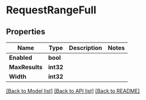 # RequestRangeFull

## Properties
Name | Type | Description | Notes
------------ | ------------- | ------------- | -------------
**Enabled** | **bool** |  | 
**MaxResults** | **int32** |  | 
**Width** | **int32** |  | 

[[Back to Model list]](../README.md#documentation-for-models) [[Back to API list]](../README.md#documentation-for-api-endpoints) [[Back to README]](../README.md)


